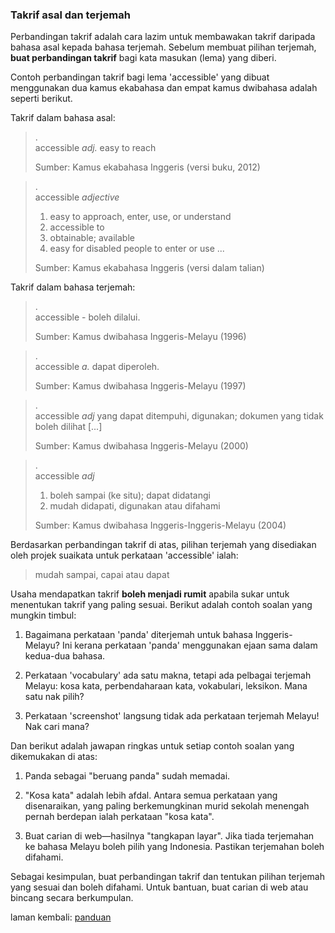 ---
---

### Takrif asal dan terjemah

Perbandingan takrif adalah cara lazim untuk membawakan
takrif daripada bahasa asal kepada bahasa terjemah. Sebelum
membuat pilihan terjemah, **buat perbandingan takrif** bagi
kata masukan (lema) yang diberi.

Contoh perbandingan takrif bagi lema 'accessible' yang
dibuat menggunakan dua kamus ekabahasa dan empat kamus
dwibahasa adalah seperti berikut.

Takrif dalam bahasa asal:

> .  
> accessible *adj.* easy to reach
> 
> Sumber: Kamus ekabahasa Inggeris (versi buku, 2012)

> .  
> accessible *adjective*
> 
> 1. easy to approach, enter, use, or understand
> 2. accessible to
> 3. obtainable; available
> 4. easy for disabled people to enter or use
>    ...
> 
> Sumber: Kamus ekabahasa Inggeris (versi dalam talian)

Takrif dalam bahasa terjemah:

> .  
> accessible - boleh dilalui.
> 
> Sumber: Kamus dwibahasa Inggeris-Melayu (1996)

> .  
> accessible *a.* dapat diperoleh.
> 
> Sumber: Kamus dwibahasa Inggeris-Melayu (1997)

> .  
> accessible *adj* yang dapat ditempuhi, digunakan;
> dokumen yang tidak boleh dilihat [...]
> 
> Sumber: Kamus dwibahasa Inggeris-Melayu (2000)

> .  
> accessible *adj*
> 
> 1. boleh sampai (ke situ); dapat didatangi
> 2. mudah didapati, digunakan atau difahami
> 
> Sumber: Kamus dwibahasa Inggeris-Inggeris-Melayu (2004)

Berdasarkan perbandingan takrif di atas, pilihan terjemah
yang disediakan oleh projek suaikata untuk perkataan
'accessible' ialah:

> mudah sampai, capai atau dapat

Usaha mendapatkan takrif **boleh menjadi rumit** apabila
sukar untuk menentukan takrif yang paling sesuai. Berikut
adalah contoh soalan yang mungkin timbul:

1. Bagaimana perkataan 'panda' diterjemah untuk bahasa
Inggeris-Melayu? Ini kerana perkataan 'panda' menggunakan
ejaan sama dalam kedua-dua bahasa.

2. Perkataan 'vocabulary' ada satu makna, tetapi ada
pelbagai terjemah Melayu: kosa kata, perbendaharaan kata,
vokabulari, leksikon. Mana satu nak pilih?

3. Perkataan 'screenshot' langsung tidak ada perkataan
terjemah Melayu! Nak cari mana?

Dan berikut adalah jawapan ringkas untuk setiap contoh
soalan yang dikemukakan di atas:

1. Panda sebagai "beruang panda" sudah memadai.

2. "Kosa kata" adalah lebih afdal. Antara semua perkataan
yang disenaraikan, yang paling berkemungkinan murid sekolah
menengah pernah berdepan ialah perkataan "kosa kata".

3. Buat carian di web&mdash;hasilnya "tangkapan layar". Jika
tiada terjemahan ke bahasa Melayu boleh pilih yang
Indonesia. Pastikan terjemahan boleh difahami.

Sebagai kesimpulan, buat perbandingan takrif dan tentukan
pilihan terjemah yang sesuai dan boleh difahami. Untuk
bantuan, buat carian di web atau bincang secara berkumpulan.

laman kembali: [panduan][0]

  [0]: ../index.md
